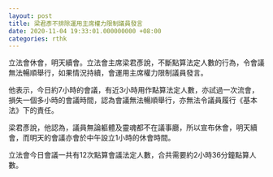 ```yaml
---
layout: post
title: 梁君彥不排除運用主席權力限制議員發言
date: 2020-11-04 19:33:01.000000000 +08:00
categories: rthk
---
```


立法會休會，明天續會。立法會主席梁君彥說，不斷點算法定人數的行為，令會議無法暢順舉行，如果情況持續，會運用主席權力限制議員發言。

他表示，今日約7小時的會議，有近3小時用作點算法定人數，亦試過一次流會，損失一個多小時的會議時間，認為會議無法暢順舉行，亦無法令議員履行《基本法》下的責任。

梁君彥說，他認為，議員無論軀體及靈魂都不在議事廳，所以宣布休會，明天續會，而明天的會議亦會於中午設立1小時的休會時間。

立法會今日會議一共有12次點算會議法定人數，合共需要約2小時36分鐘點算人數。
